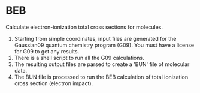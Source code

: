 # BEB
Calculate electron-ionization total cross sections for molecules.

1.  Starting from simple coordinates, input files are generated for the Gaussian09 quantum chemistry program (G09). 
You must have a license for G09 to get any results. 
2.  There is a shell script to run all the G09 calculations. 
3.  The resulting output files are parsed to create a 'BUN' file of molecular data. 
4.  The BUN file is processed to run the BEB calculation of total ionization cross section (electron impact). 
